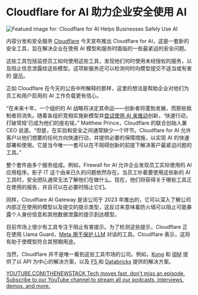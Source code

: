# Cloudflare for AI 助力企业安全使用 AI

![Featued image for: Cloudflare for AI Helps Businesses Safely Use AI](https://cdn.thenewstack.io/media/2025/03/36e838c5-aicloudfordevelopers-1024x543.jpg)

内容分发和安全服务 [Cloudflare](https://cloudflare.com) 今天宣布推出 Cloudflare for AI，这是一套新的安全工具，旨在解决企业在使用 AI 模型和服务时面临的一些最紧迫的安全问题。

这些工具包括监控员工如何使用这些工具，发现他们何时使用未经授权的服务，以及阻止信息泄露给这些模型。这项新服务还可以检测何时向模型提交不适当或有害的 [提示](https://thenewstack.io/beyond-prompt-engineering-governing-prompts-and-ai-models/)。

正如 Cloudflare 在今天的公告中所解释的那样，这里的想法是帮助企业对他们为员工和用户启用的 AI 工作负载更有信心。

“在未来十年，一个组织的 AI 战略将决定其命运——创新者将蓬勃发展，而那些抵制者将消失。随着各组织竞相实施新模型并[尝试使用 AI 来推动](https://thenewstack.io/improving-developer-experience-drives-profitability/)创新，‘快速行动，打破常规’已成为他们的座右铭，” Matthew Prince，Cloudflare 的联合创始人兼 CEO 说道。“但是，在实验和安全之间通常缺少一个环节。Cloudflare for AI 允许客户以他们想要的任何方向快速行动，并提供必要的保障措施，以实现 AI 的快速部署和使用。它是当今唯一一套可以在不阻碍创新的前提下解决客户最紧迫问题的工具。”

整个套件由多个服务组成。例如，Firewall for AI 允许企业发现员工实际使用的 AI 应用程序。影子 IT 这个由来已久的问题依然存在。当员工吵着要使用这些新的 AI 工具时，安全团队通常无法了解他们在做什么。现在，他们将获得关于哪些工具正在使用的报告，并且可以在必要时阻止它们。

同样，Cloudflare AI Gateway 是该公司于 2023 年推出的，它可以深入了解公司内部正在使用的模型以及提交的提示类型，这反过来意味着防火墙可以阻止可能暴露个人身份信息和其他数据泄露的提示到达模型。

目前市场上很少有工具专注于阻止有害提示。为了检测这些提示，Cloudflare 正在使用 Llama Guard，[Meta 用于保护 LLM](https://thenewstack.io/why-open-source-developers-are-using-llama-metas-ai-model/) 对话的工具。Cloudflare 表示，这将有助于使模型符合其预期用途。

当然，Cloudflare 并不是唯一看到这些工具市场的公司。例如，[Kong](https://konghq.com/products/kong-ai-gateway?utm_source=google&utm_medium=cpc&utm_campaign=ai&utm_term=kong%20ai%20gateway&utm_content=kong-ai-gateway_landing-page_search&gad_source=1&gbraid=0AAAAAD3UpvSnUSJsx_bwhPYxViTt0CMGC&gclid=Cj0KCQjws-S-BhD2ARIsALssG0byTYS6UyfExkqLrvfg3zA6vqhXA4EpU7ALoC67E3nAqRKbALsb0T8aAk7CEALw_wcB) 和 [IBM](https://www.ibm.com/products/api-connect/ai-gateway) 提供了以 API 为中心的解决方案，以及 [F5 ](https://www.f5.com/products/ai-gateway) 和 [Databricks](https://www.databricks.com/product/ai-gateway) 提供的解决方案。

[
YOUTUBE.COM/THENEWSTACK
Tech moves fast, don't miss an episode. Subscribe to our YouTube
channel to stream all our podcasts, interviews, demos, and more.
](https://youtube.com/thenewstack?sub_confirmation=1)